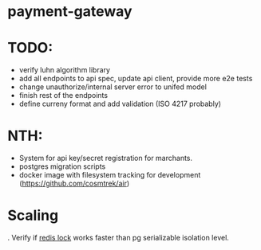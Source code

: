 # payment-gateway

# TODO:
* verify luhn algorithm library
* add all endpoints to api spec, update api client, provide more e2e tests
* change unauthorize/internal server error to unifed model 
* finish rest of the endpoints
* define curreny format and add validation (ISO 4217 probably)

# NTH:
* System for api key/secret registration for marchants.
* postgres migration scripts
* docker image with filesystem tracking for development (https://github.com/cosmtrek/air)

# Scaling
. Verify if [redis lock](https://github.com/bsm/redislock) works faster than pg serializable isolation level.

